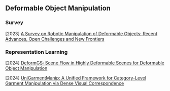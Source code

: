 ## Deformable Object Manipulation

### Survey

[2023] [A Survey on Robotic Manipulation of Deformable Objects: Recent Advances, Open Challenges and New Frontiers](https://arxiv.org/abs/2312.10419v1)



### Representation Learning

[2024] [DeformGS: Scene Flow in Highly Deformable Scenes for Deformable Object Manipulation](https://deformgs.github.io/)

[2024] [UniGarmentManip: A Unified Framework for Category-Level Garment Manipulation via Dense Visual Correspondence](https://arxiv.org/abs/2405.06903)